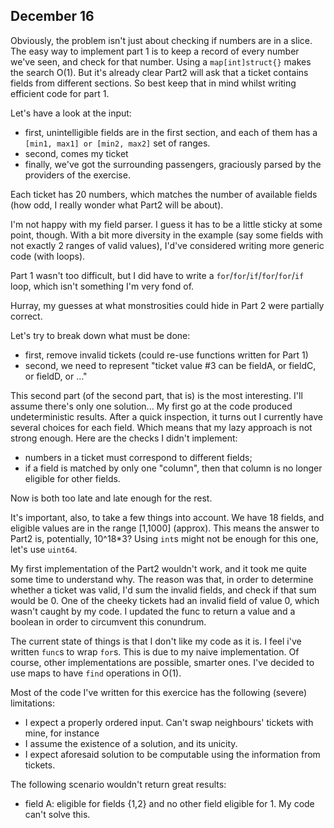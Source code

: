 ## December 16

Obviously, the problem isn't just about checking if numbers are in a slice. The easy way to implement part 1 is to keep a record of every number we've seen, and check for that number. Using a `map[int]struct{}` makes the search O(1). But it's already clear Part2 will ask that a ticket contains fields from different sections. So best keep that in mind whilst writing efficient code for part 1.

Let's have a look at the input:
- first, unintelligible fields are in the first section, and each of them has a `[min1, max1] or [min2, max2]` set of ranges.
- second, comes my ticket
- finally, we've got the surrounding passengers, graciously parsed by the providers of the exercise.

Each ticket has 20 numbers, which matches the number of available fields (how odd, I really wonder what Part2 will be about).

I'm not happy with my field parser. I guess it has to be a little sticky at some point, though. With a bit more diversity in the example (say some fields with not exactly 2 ranges of valid values), I'd've considered writing more generic code (with loops).

Part 1 wasn't too difficult, but I did have to write a `for`/`for`/`if`/`for`/`for`/`if` loop, which isn't something I'm very fond of.

Hurray, my guesses at what monstrosities could hide in Part 2 were partially correct.

Let's try to break down what must be done:
- first, remove invalid tickets (could re-use functions written for Part 1)
- second, we need to represent "ticket value #3 can be fieldA, or fieldC, or fieldD, or ..."

This second part (of the second part, that is) is the most interesting. I'll assume there's only one solution... My first go at the code produced undeterministic results. After a quick inspection, it turns out I currently have several choices for each field. Which means that my lazy approach is not strong enough. Here are the checks I didn't implement:
- numbers in a ticket must correspond to different fields;
- if a field is matched by only one "column", then that column is no longer eligible for other fields.

Now is both too late and late enough for the rest.

It's important, also, to take a few things into account. We have 18 fields, and eligible values are in the range [1,1000] (approx). This means the answer to Part2 is, potentially, 10^18*3? Using `int`s  might not be enough for this one, let's use `uint64`.


My first implementation of the Part2 wouldn't work, and it took me quite some time to understand why. The reason was that, in order to determine whether a ticket was valid, I'd sum the invalid fields, and check if that sum would be 0. One of the cheeky tickets had an invalid field of value 0, which wasn't caught by my code. I updated the func to return a value and a boolean in order to circumvent this conundrum.

The current state of things is that I don't like my code as it is. I feel i've written `func`s to wrap `for`s. This is due to my naive implementation. Of course, other implementations are possible, smarter ones. I've decided to use maps to have `find` operations in O(1).

Most of the code I've written for this exercice has the following (severe) limitations:
- I expect a properly ordered input. Can't swap neighbours' tickets with mine, for instance
- I assume the existence of a solution, and its unicity.
- I expect aforesaid solution to be computable using the information from tickets.

The following scenario wouldn't return great results:
- field A: eligible for fields {1,2}
  and no other field eligible for 1.
  My code can't solve this. 
